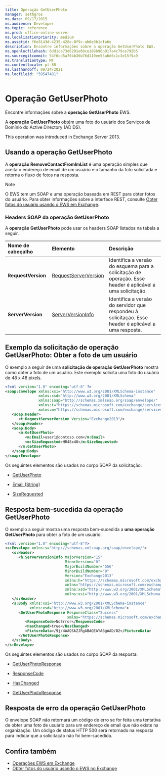 ```yaml
---
title: Operação GetUserPhoto
manager: sethgros
ms.date: 09/17/2015
ms.audience: Developer
ms.topic: reference
ms.prod: office-online-server
ms.localizationpriority: medium
ms.assetid: f6e8143d-4235-428e-8f9c-ab6e9b1cfa6e
description: Encontre informações sobre a operação GetUserPhoto EWS.
ms.openlocfilehash: 6dd1ce73d6291e60ce188b98b917a4c79ce792b5
ms.sourcegitcommit: 54f6cd5a704b36b76d110ee53a6d6c1c3e15f5a9
ms.translationtype: MT
ms.contentlocale: pt-BR
ms.lasthandoff: 09/24/2021
ms.locfileid: "59547481"
---
```

# <a name="getuserphoto-operation"></a>Operação GetUserPhoto

Encontre informações sobre a **operação GetUserPhoto** EWS. 
  
A **operação GetUserPhoto** obtém uma foto do usuário dos Serviços de Domínio do Active Directory (AD DS). 
  
This operation was introduced in Exchange Server 2013.
  
## <a name="using-the-getuserphoto-operation"></a>Usando a operação GetUserPhoto

A **operação RemoveContactFromImList** é uma operação simples que aceita o endereço de email de um usuário e o tamanho da foto solicitada e retorna o fluxo de fotos na resposta. 
  
> [!NOTE]
> O EWS tem um SOAP e uma operação baseada em REST para obter fotos do usuário. Para obter informações sobre a interface REST, consulte [Obter fotos do usuário usando o EWS em Exchange](https://msdn.microsoft.com/library/f86d1099-1f57-47dc-abf2-4d5ae4e900a9%28Office.15%29.aspx). 
  
### <a name="getuserphoto-operation-soap-headers"></a>Headers SOAP da operação GetUserPhoto

A **operação GetUserPhoto** pode usar os headers SOAP listados na tabela a seguir. 
  
|**Nome de cabeçalho**|**Elemento**|**Descrição**|
|:-----|:-----|:-----|
|**RequestVersion** <br/> |[RequestServerVersion](requestserverversion.md) <br/> |Identifica a versão do esquema para a solicitação de operação. Esse header é aplicável a uma solicitação.  <br/> |
|**ServerVersion** <br/> |[ServerVersionInfo](serverversioninfo.md) <br/> |Identifica a versão do servidor que respondeu à solicitação. Esse header é aplicável a uma resposta.  <br/> |
   
## <a name="getuserphoto-operation-request-example-get-a-users-photo"></a>Exemplo da solicitação de operação GetUserPhoto: Obter a foto de um usuário

O exemplo a seguir de uma **solicitação de operação GetUserPhoto** mostra como obter a foto de um usuário. Este exemplo solicita uma foto do usuário de 48 x 48 pixels. 
  
```XML
<?xml version="1.0" encoding="utf-8" ?>
<soap:Envelope xmlns:xsi="http://www.w3.org/2001/XMLSchema-instance"
               xmlns:xsd="http://www.w3.org/2001/XMLSchema"
               xmlns:soap="http://schemas.xmlsoap.org/soap/envelope/"
               xmlns:t="https://schemas.microsoft.com/exchange/services/2006/types"
               xmlns:m="https://schemas.microsoft.com/exchange/services/2006/messages">
   <soap:Header>
      <t:RequestServerVersion Version="Exchange2013"/>
   </soap:Header>
   <soap:Body>
      <m:GetUserPhoto>
         <m:Email>user1@contoso.com</m:Email>
         <m:SizeRequested>HR48x48</m:SizeRequested>
      </m:GetUserPhoto>
   </soap:Body>
</soap:Envelope>
```

Os seguintes elementos são usados no corpo SOAP da solicitação:
  
- [GetUserPhoto](getuserphoto.md)
    
- [Email (String)](email-string.md)
    
- [SizeRequested](sizerequested.md)
    
## <a name="successful-getuserphoto-operation-response"></a>Resposta bem-sucedida da operação GetUserPhoto

O exemplo a seguir mostra uma resposta bem-sucedida a **uma operação GetUserPhoto** para obter a foto de um usuário. 
  
```XML
<?xml version="1.0" encoding="utf-8"?>
<s:Envelope xmlns:s="http://schemas.xmlsoap.org/soap/envelope/">
   <s:Header>
      <h:ServerVersionInfo MajorVersion="15" 
                           MinorVersion="0" 
                           MajorBuildNumber="556" 
                           MinorBuildNumber="8" 
                           Version="Exchange2013" 
                           xmlns:h="https://schemas.microsoft.com/exchange/services/2006/types" 
                           xmlns="https://schemas.microsoft.com/exchange/services/2006/types" 
                           xmlns:xsd="http://www.w3.org/2001/XMLSchema" 
                           xmlns:xsi="http://www.w3.org/2001/XMLSchema-instance"/>
   </s:Header>
   <s:Body xmlns:xsi="http://www.w3.org/2001/XMLSchema-instance" 
           xmlns:xsd="http://www.w3.org/2001/XMLSchema">
      <GetUserPhotoResponse ResponseClass="Success" 
                            xmlns="https://schemas.microsoft.com/exchange/services/2006/messages">
         <ResponseCode>NoError</ResponseCode>
         <HasChanged>true</HasChanged>
         <PictureData>/9j/4AAQSkZJRgABAQEAYABgAAD/02</PictureData>
      </GetUserPhotoResponse>
   </s:Body>
</s:Envelope>

```

Os seguintes elementos são usados no corpo SOAP da resposta:
  
- [GetUserPhotoResponse](getuserphotoresponse.md)
    
- [ResponseCode](responsecode.md)
    
- [HasChanged](haschanged.md)
    
- [GetUserPhotoResponse](getuserphotoresponse.md)
    
## <a name="getuserphoto-operation-error-response"></a>Resposta de erro da operação GetUserPhoto

O envelope SOAP não retornará um código de erro se for feita uma tentativa de obter uma foto de usuário para um endereço de email que não existe na organização. Um código de status HTTP 500 será retornado na resposta para indicar que a solicitação não foi bem-sucedida. 
  
## <a name="see-also"></a>Confira também

- [Operações EWS em Exchange](ews-operations-in-exchange.md)   
- [Obter fotos do usuário usando o EWS no Exchange](https://msdn.microsoft.com/library/f86d1099-1f57-47dc-abf2-4d5ae4e900a9%28Office.15%29.aspx)
    

